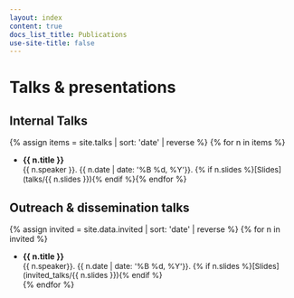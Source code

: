 ```yaml
---
layout: index
content: true
docs_list_title: Publications
use-site-title: false
---
```


# Talks & presentations

## Internal Talks
{% assign items = site.talks | sort: 'date' | reverse %}
{% for n in items %}
- **{{ n.title }}**  
  <span markdown="1" style="font-size:.95em">{{ n.speaker }}. {{ n.date | date: '%B %d, %Y'}}.
  {% if n.slides %}[Slides](talks/{{ n.slides }}){% endif %}</span>{% endfor %}

## Outreach & dissemination talks
{% assign invited = site.data.invited | sort: 'date' | reverse %}
{% for n in invited %}
- **{{ n.title }}**
  <br/>
  <span markdown="1" style="font-size:.95em">{{ n.speaker}}. {{ n.date | date: '%B %d, %Y'}}.
  {% if n.slides %}[Slides](invited_talks/{{ n.slides }}){% endif %}</span><br/>{% endfor %}
